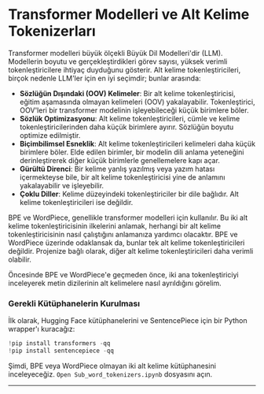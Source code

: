 # Transformer Modelleri ve Alt Kelime Tokenizerları

Transformer modelleri büyük ölçekli Büyük Dil Modelleri'dir (LLM). Modellerin boyutu ve gerçekleştirdikleri görev sayısı, yüksek verimli tokenleştiricilere ihtiyaç duyduğunu gösterir. Alt kelime tokenleştiricileri, birçok nedenle LLM'ler için en iyi seçimdir; bunlar arasında:

*   **Sözlüğün Dışındaki (OOV) Kelimeler**: Bir alt kelime tokenleştiricisi, eğitim aşamasında olmayan kelimeleri (OOV) yakalayabilir. Tokenleştirici, OOV'leri bir transformer modelinin işleyebileceği küçük birimlere böler.
*   **Sözlük Optimizasyonu**: Alt kelime tokenleştiricileri, cümle ve kelime tokenleştiricilerinden daha küçük birimlere ayırır. Sözlüğün boyutu optimize edilmiştir.
*   **Biçimbilimsel Esneklik**: Alt kelime tokenleştiricileri kelimeleri daha küçük birimlere böler. Elde edilen birimler, bir modelin dili anlama yeteneğini derinleştirerek diğer küçük birimlerle genellemelere kapı açar.
*   **Gürültü Direnci**: Bir kelime yanlış yazılmış veya yazım hatası içermekteyse bile, bir alt kelime tokenleştiricisi yine de anlamını yakalayabilir ve işleyebilir.
*   **Çoklu Diller**: Kelime düzeyindeki tokenleştiriciler bir dile bağlıdır. Alt kelime tokenleştiricileri ise değildir.

BPE ve WordPiece, genellikle transformer modelleri için kullanılır. Bu iki alt kelime tokenleştiricisinin ilkelerini anlamak, herhangi bir alt kelime tokenleştiricisinin nasıl çalıştığını anlamanıza yardımcı olacaktır. BPE ve WordPiece üzerinde odaklansak da, bunlar tek alt kelime tokenleştiricileri değildir. Projenize bağlı olarak, diğer alt kelime tokenleştiricileri daha verimli olabilir.

Öncesinde BPE ve WordPiece'e geçmeden önce, iki ana tokenleştiriciyi inceleyerek metin dizilerinin alt kelimelere nasıl ayrıldığını görelim.

### Gerekli Kütüphanelerin Kurulması

İlk olarak, Hugging Face kütüphanelerini ve SentencePiece için bir Python wrapper'ı kuracağız:

```python
!pip install transformers -qq
!pip install sentencepiece -qq
```

Şimdi, BPE veya WordPiece olmayan iki alt kelime kütüphanesini inceleyeceğiz. 
`Open Sub_word_tokenizers.ipynb` dosyasını açın.

---


